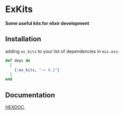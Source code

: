 # ExKits

**Some useful kits for elixir development**

## Installation

adding `ex_kits` to your list of dependencies in `mix.exs`:

```elixir
def deps do
  [
    {:ex_kits, "~> 0.2"}
  ]
end
```

## Documentation

[HEXDOC](https://hexdocs.pm/ex_kits/).